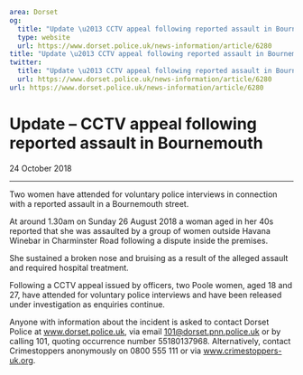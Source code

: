 ```yaml
area: Dorset
og:
  title: "Update \u2013 CCTV appeal following reported assault in Bournemouth"
  type: website
  url: https://www.dorset.police.uk/news-information/article/6280
title: "Update \u2013 CCTV appeal following reported assault in Bournemouth |"
twitter:
  title: "Update \u2013 CCTV appeal following reported assault in Bournemouth"
  url: https://www.dorset.police.uk/news-information/article/6280
url: https://www.dorset.police.uk/news-information/article/6280
```

# Update – CCTV appeal following reported assault in Bournemouth

24 October 2018

* * *

Two women have attended for voluntary police interviews in connection with a reported assault in a Bournemouth street.

At around 1.30am on Sunday 26 August 2018 a woman aged in her 40s reported that she was assaulted by a group of women outside Havana Winebar in Charminster Road following a dispute inside the premises.

She sustained a broken nose and bruising as a result of the alleged assault and required hospital treatment.

Following a CCTV appeal issued by officers, two Poole women, aged 18 and 27, have attended for voluntary police interviews and have been released under investigation as enquiries continue.

Anyone with information about the incident is asked to contact Dorset Police at www.dorset.police.uk, via email 101@dorset.pnn.police.uk or by calling 101, quoting occurrence number 55180137968. Alternatively, contact Crimestoppers anonymously on 0800 555 111 or via www.crimestoppers-uk.org.
